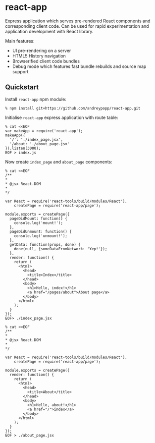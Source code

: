 # react-app

Express application which serves pre-rendered React components and corresponding
client code. Can be used for rapid experimentation and application development
with React library.

Main features:

  * UI pre-rendering on a server
  * HTML5 History navigation
  * Browserified client code bundles
  * Debug mode which features fast bundle rebuilds and source map support

## Quickstart

Install `react-app` npm module:

    % npm install git+https://github.com/andreypopp/react-app.git

Initialise `react-app` express application with route table:

    % cat <<EOF
    var makeApp = require('react-app');
    makeApp({
      '/': './index_page.jsx',
      '/about: './about_page.jsx'
    }).listen(3000);
    EOF > index.js

Now create `index_page` and `about_page` components:


    % cat <<EOF
    /**
    *
    * @jsx React.DOM
    *
    */

    var React = require('react-tools/build/modules/React'),
        createPage = require('react-app/page');

    module.exports = createPage({
      pageDidMount: function() {
        console.log('mount!');
      },
      pageDidUnmount: function() {
        console.log('unmount!');
      },
      getData: function(props, done) {
        done(null, {someDataFromNetwork: 'Yep!'});
      },
      render: function() {
        return (
          <html>
            <head>
              <title>Index</title>
            </head>
            <body>
              <h1>Hello, index!</h1>
              <a href="/pages/about">About page</a>
            </body>
          </html>
        );
      }
    });
    EOF> ./index_page.jsx

    % cat <<EOF
    /**
    *
    * @jsx React.DOM
    *
    */

    var React = require('react-tools/build/modules/React'),
        createPage = require('react-app/page');

    module.exports = createPage({
      render: function() {
        return (
          <html>
            <head>
              <title>About</title>
            </head>
            <body>
              <h1>Hello, about!</h1>
              <a href="/">index</a>
            </body>
          </html>
        );
      }
    });
    EOF > ./about_page.jsx
